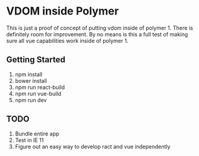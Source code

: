 # VDOM inside Polymer

This is just a proof of concept of putting vdom inside of polymer 1. There is definitely room for improvement. By no means is this a full test of making sure all vue capabilities work inside of polymer 1.

## Getting Started
1. npm install
2. bower install
3. npm run react-build
4. npm run vue-build
5. npm run dev

## TODO
1. Bundle entire app
2. Test in IE 11
3. Figure out an easy way to develop ract and vue independently